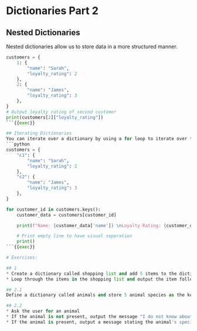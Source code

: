 # Dictionaries Part 2

## Nested Dictionaries
Nested dictionaries allow us to store data in a more structured manner.

```python
customers = {
    1: {
        "name": "Sarah",
        "loyalty_rating": 2
    },
    2: {
        "name": "James",
        "loyalty_rating": 3
    },
}
# Output loyalty rating of second customer
print(customers[2]["loyalty_rating"])
```{{exec}}

## Iterating Dictionaries
You can iterate over a dictionary by using a for loop to iterate over the keys in the dictionary and use the value of the key to access the value.
```python
customers = {
    "c1": {
        "name": "Sarah",
        "loyalty_rating": 2
    },
    "c2": {
        "name": "James",
        "loyalty_rating": 3
    },
}

for customer_id in customers.keys():
    customer_data = customers[customer_id]

    print(f"Name: {customer_data['name']} \nLoyalty Rating: {customer_data['loyalty_rating']}")

    # Print empty line to have visual seperation
    print()
```{{exec}}

# Exercises:

## 1
* Create a dictionary called shopping list and add 5 items to the dictionary as the keys. The value of each key should be the quantity.
* Loop through the items in the shopping list and output the item followed by the quantity

## 2.1
Define a dictionary called animals and store 5 animal species as the keys of the dictionary. For each key, the value should be another dictionary with the keys "number_of_legs" and "number_of_eyes". Populate these values for each animal.

## 2.2
* Ask the user for an animal
* If the animal is not present, output the message "I do not know about that animal"
* If the animal is present, output a message stating the animal's specie, it's number of legs and it's number of eyes.

